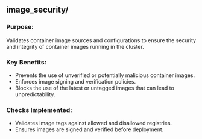 ## image_security/

### Purpose:
Validates container image sources and configurations to ensure the security and integrity of container images running in the cluster.

### Key Benefits:
- Prevents the use of unverified or potentially malicious container images.
- Enforces image signing and verification policies.
- Blocks the use of the latest or untagged images that can lead to unpredictability.

### Checks Implemented:
- Validates image tags against allowed and disallowed registries.
- Ensures images are signed and verified before deployment.